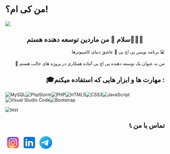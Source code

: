 # من کی ام؟!

<img align="center" src="https://github.com/Mardindeveloper/Mardindeveloper/assets/108567140/d5ad11c1-f7ed-4ef2-8080-7a833db7e59a">

<h2 align="center">سلام 👋 من ماردین توسعه دهنده هستم👨🏻‍💻</h2>

<p align="right">برنامه نویس پی اچ پی 🐘 عاشق دنیای کامپیوترها 💻</p>
<p align="right">🤝 من به عنوان یک توسعه دهنده پی اچ پی آماده همکاری در پروژه های جالب هستم</p>

<h2 align="right">🎓مهارت ها و ابزار هایی که استفاده میکنم : </h2>

![MySQL](https://img.shields.io/badge/mysql-%2300f.svg?style=for-the-badge&logo=mysql&logoColor=white)![PhpStorm](https://img.shields.io/badge/phpstorm-143?style=for-the-badge&logo=phpstorm&logoColor=black&color=black&labelColor=darkorchid)![PHP](https://img.shields.io/badge/php-%23777BB4.svg?style=for-the-badge&logo=php&logoColor=white)![HTML5](https://img.shields.io/badge/html5-%23E34F26.svg?style=for-the-badge&logo=html5&logoColor=white)![CSS3](https://img.shields.io/badge/css3-%231572B6.svg?style=for-the-badge&logo=css3&logoColor=white)![JavaScript](https://img.shields.io/badge/javascript-%23323330.svg?style=for-the-badge&logo=javascript&logoColor=%23F7DF1E)![Visual Studio Code](https://img.shields.io/badge/Visual%20Studio%20Code-0078d7.svg?style=for-the-badge&logo=visual-studio-code&logoColor=white)![Bootstrap](https://img.shields.io/badge/bootstrap-%238511FA.svg?style=for-the-badge&logo=bootstrap&logoColor=white)

![test](https://github.com/Mardindeveloper/Mardindeveloper/assets/108567140/4b7d03e5-cd63-4b9f-9271-558d64200473)

<h2 align="right">📞 تماس با من</h2>
<img src="https://github.com/Mardindeveloper/Mardindeveloper/blob/main/image/icons8-instagram-48.png?raw=true">
<img src="https://github.com/Mardindeveloper/Mardindeveloper/blob/main/image/icons8-linkedin-48.png?raw=true">
<img src="https://github.com/Mardindeveloper/Mardindeveloper/blob/main/image/icons8-telegram-48.png?raw=true">
